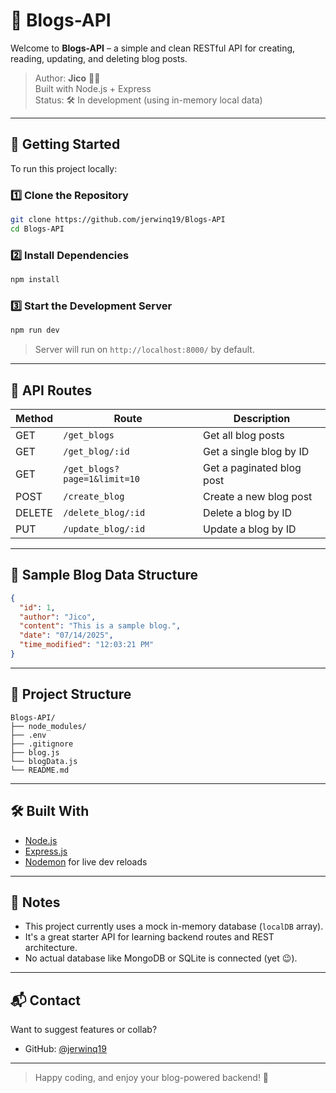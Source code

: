 # 📝 Blogs-API

Welcome to **Blogs-API** – a simple and clean RESTful API for creating, reading, updating, and deleting blog posts.

> Author: **Jico** 🚴‍♂️  
> Built with Node.js + Express  
> Status: 🛠 In development (using in-memory local data)

---

## 🚀 Getting Started

To run this project locally:

### 1️⃣ Clone the Repository
```bash
git clone https://github.com/jerwinq19/Blogs-API
cd Blogs-API
```

### 2️⃣ Install Dependencies
```bash
npm install
```

### 3️⃣ Start the Development Server
```bash
npm run dev
```

> Server will run on `http://localhost:8000/` by default.

---

## 📡 API Routes

| Method | Route               | Description              |
|--------|---------------------|--------------------------|
| GET    | `/get_blogs`        | Get all blog posts       |
| GET    | `/get_blog/:id`     | Get a single blog by ID  |
| GET    | `/get_blogs?page=1&limit=10`     | Get a paginated blog post|
| POST   | `/create_blog`      | Create a new blog post   |
| DELETE | `/delete_blog/:id`  | Delete a blog by ID      |
| PUT    | `/update_blog/:id`  | Update a blog by ID      |

---

## 🧪 Sample Blog Data Structure

```json
{
  "id": 1,
  "author": "Jico",
  "content": "This is a sample blog.",
  "date": "07/14/2025",
  "time_modified": "12:03:21 PM"
}
```

---

## 📂 Project Structure

```
Blogs-API/
├── node_modules/
├── .env
├── .gitignore
├── blog.js
└── blogData.js
└── README.md
```

---

## 🛠 Built With

- [Node.js](https://nodejs.org/)
- [Express.js](https://expressjs.com/)
- [Nodemon](https://www.npmjs.com/package/nodemon) for live dev reloads

---

## 🧠 Notes

- This project currently uses a mock in-memory database (`localDB` array).
- It's a great starter API for learning backend routes and REST architecture.
- No actual database like MongoDB or SQLite is connected (yet 😉).

---

## 📬 Contact

Want to suggest features or collab?

- GitHub: [@jerwinq19](https://github.com/jerwinq19)

---

> Happy coding, and enjoy your blog-powered backend! 🚀
